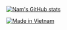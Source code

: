 

[![Nam's GitHub stats](https://github-readme-stats.vercel.app/api?username=dnam-uet&count_private=true&show_icons=true&theme=radical)](https://github.com/dnam-uet)

[![Made in Vietnam](https://raw.githubusercontent.com/webuild-community/badge/master/svg/made.svg)](https://webuild.community)
